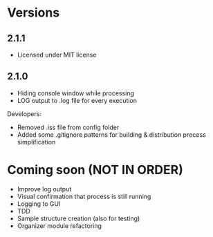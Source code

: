 # Versions

## 2.1.1

- Licensed under MIT license

## 2.1.0

- Hiding console window while processing
- LOG output to .log file for every execution
  
Developers:

- Removed .iss file from config folder
- Added some .gitignore patterns for building & distribution process simplification

# Coming soon (NOT IN ORDER)

- Improve log output
- Visual confirmation that process is still running
- Logging to GUI
- TDD
- Sample structure creation (also for testing)
- Organizer module refactoring
